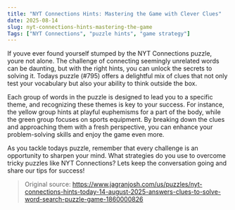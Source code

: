 ```yaml
---
title: "NYT Connections Hints: Mastering the Game with Clever Clues"
date: 2025-08-14
slug: nyt-connections-hints-mastering-the-game
Tags: ["NYT Connections", "puzzle hints", "game strategy"]
---
```


If youve ever found yourself stumped by the NYT Connections puzzle, youre not alone. The challenge of connecting seemingly unrelated words can be daunting, but with the right hints, you can unlock the secrets to solving it. Todays puzzle (#795) offers a delightful mix of clues that not only test your vocabulary but also your ability to think outside the box.

Each group of words in the puzzle is designed to lead you to a specific theme, and recognizing these themes is key to your success. For instance, the yellow group hints at playful euphemisms for a part of the body, while the green group focuses on sports equipment. By breaking down the clues and approaching them with a fresh perspective, you can enhance your problem-solving skills and enjoy the game even more.

As you tackle todays puzzle, remember that every challenge is an opportunity to sharpen your mind. What strategies do you use to overcome tricky puzzles like NYT Connections? Lets keep the conversation going and share our tips for success!
> Original source: https://www.jagranjosh.com/us/puzzles/nyt-connections-hints-today-14-august-2025-answers-clues-to-solve-word-search-puzzle-game-1860000826